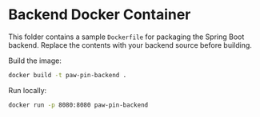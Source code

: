 # Backend Docker Container

This folder contains a sample `Dockerfile` for packaging the Spring Boot backend.
Replace the contents with your backend source before building.

Build the image:

```bash
docker build -t paw-pin-backend .
```

Run locally:

```bash
docker run -p 8080:8080 paw-pin-backend
```

